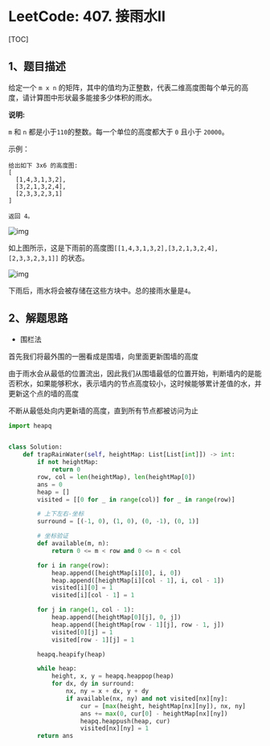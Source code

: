 # LeetCode: 407. 接雨水II

[TOC]

## 1、题目描述

给定一个 `m x n` 的矩阵，其中的值均为正整数，代表二维高度图每个单元的高度，请计算图中形状最多能接多少体积的雨水。

 

**说明:**

`m` 和 `n` 都是小于`110`的整数。每一个单位的高度都大于 `0` 且小于 `20000`。

 

示例：

```
给出如下 3x6 的高度图:
[
  [1,4,3,1,3,2],
  [3,2,1,3,2,4],
  [2,3,3,2,3,1]
]

返回 4。
```

![img](http://markdown-images-1251766755.cos.ap-beijing.myqcloud.com/notebook/2019-12-17-132619.png)


如上图所示，这是下雨前的高度图`[[1,4,3,1,3,2],[3,2,1,3,2,4],[2,3,3,2,3,1]]` 的状态。

 



![img](http://markdown-images-1251766755.cos.ap-beijing.myqcloud.com/notebook/2019-12-17-132642.png)

下雨后，雨水将会被存储在这些方块中。总的接雨水量是`4`。



## 2、解题思路

-   围栏法

首先我们将最外围的一圈看成是围墙，向里面更新围墙的高度

由于雨水会从最低的位置流出，因此我们从围墙最低的位置开始，判断墙内的是能否积水，如果能够积水，表示墙内的节点高度较小，这时候能够累计差值的水，并更新这个点的墙的高度

不断从最低处向内更新墙的高度，直到所有节点都被访问为止



```python
import heapq


class Solution:
    def trapRainWater(self, heightMap: List[List[int]]) -> int:
        if not heightMap:
            return 0
        row, col = len(heightMap), len(heightMap[0])
        ans = 0
        heap = []
        visited = [[0 for _ in range(col)] for _ in range(row)]

        # 上下左右-坐标
        surround = [(-1, 0), (1, 0), (0, -1), (0, 1)]

        # 坐标验证
        def available(m, n):
            return 0 <= m < row and 0 <= n < col

        for i in range(row):
            heap.append([heightMap[i][0], i, 0])
            heap.append([heightMap[i][col - 1], i, col - 1])
            visited[i][0] = 1
            visited[i][col - 1] = 1

        for j in range(1, col - 1):
            heap.append([heightMap[0][j], 0, j])
            heap.append([heightMap[row - 1][j], row - 1, j])
            visited[0][j] = 1
            visited[row - 1][j] = 1

        heapq.heapify(heap)

        while heap:
            height, x, y = heapq.heappop(heap)
            for dx, dy in surround:
                nx, ny = x + dx, y + dy
                if available(nx, ny) and not visited[nx][ny]:
                    cur = [max(height, heightMap[nx][ny]), nx, ny]
                    ans += max(0, cur[0] - heightMap[nx][ny])
                    heapq.heappush(heap, cur)
                    visited[nx][ny] = 1
        return ans

```

